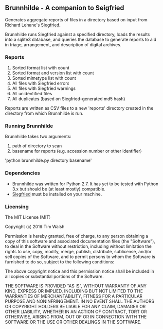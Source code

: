 ## Brunnhilde - A companion to Seigfried  

Generates aggregate reports of files in a directory based on input from Richard Lehane's [Siegfried](http://www.itforarchivists.com/siegfried).  

Brunnhilde runs Siegfried against a specified directory, loads the results into a sqlite3 database, and queries the database to generate reports to aid in triage, arrangement, and description of digital archives.  

### Reports  

1. Sorted format list with count  
2. Sorted format and version list with count  
3. Sorted mimetype list with count  
4. All files with Siegfried errors  
5. All files with Siegfried warnings  
6. All unidentified files  
7. All duplicates (based on Siegfried-generated md5 hash)  

Reports are written as CSV files to a new 'reports' directory created in the directory from which Brunnhilde is run.  

### Running Brunnhilde  

Brunnhilde takes two arguments:  

1. path of directory to scan  
2. basename for reports (e.g. accession number or other identifier)  

'python brunnhilde.py directory basename'  

### Dependencies  

* Brunnhilde was written for Python 2.7. It has yet to be tested with Python 3.x but should be (at least mostly) compatible.  
* [Siegfried](http://www.itforarchivists.com/siegfried) must be installed on your machine.  

### Licensing  

The MIT License (MIT)  

Copyright (c) 2016 Tim Walsh  

Permission is hereby granted, free of charge, to any person obtaining a copy of this software and associated documentation files (the "Software"), to deal in the Software without restriction, including without limitation the rights to use, copy, modify, merge, publish, distribute, sublicense, and/or sell copies of the Software, and to permit persons to whom the Software is furnished to do so, subject to the following conditions:  

The above copyright notice and this permission notice shall be included in all copies or substantial portions of the Software.  

THE SOFTWARE IS PROVIDED "AS IS", WITHOUT WARRANTY OF ANY KIND, EXPRESS OR IMPLIED, INCLUDING BUT NOT LIMITED TO THE WARRANTIES OF MERCHANTABILITY, FITNESS FOR A PARTICULAR PURPOSE AND NONINFRINGEMENT. IN NO EVENT SHALL THE AUTHORS OR COPYRIGHT HOLDERS BE LIABLE FOR ANY CLAIM, DAMAGES OR OTHER LIABILITY, WHETHER IN AN ACTION OF CONTRACT, TORT OR OTHERWISE, ARISING FROM, OUT OF OR IN CONNECTION WITH THE SOFTWARE OR THE USE OR OTHER DEALINGS IN THE SOFTWARE.  
